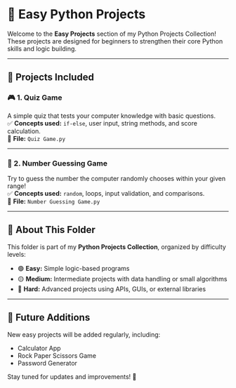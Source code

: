 # 🐍 Easy Python Projects

Welcome to the **Easy Projects** section of my Python Projects Collection!  
These projects are designed for beginners to strengthen their core Python skills and logic building.

---

## 📘 Projects Included

### 🎮 1. Quiz Game
A simple quiz that tests your computer knowledge with basic questions.  
✅ **Concepts used:** `if-else`, user input, string methods, and score calculation.  
📂 **File:** `Quiz Game.py`

---

### 🎯 2. Number Guessing Game
Try to guess the number the computer randomly chooses within your given range!  
✅ **Concepts used:** `random`, loops, input validation, and comparisons.  
📂 **File:** `Number Guessing Game.py`

---

## 🧠 About This Folder
This folder is part of my **Python Projects Collection**, organized by difficulty levels:

- 🟢 **Easy:** Simple logic-based programs  
- 🟡 **Medium:** Intermediate projects with data handling or small algorithms  
- 🔴 **Hard:** Advanced projects using APIs, GUIs, or external libraries  

---

## 🚀 Future Additions
New easy projects will be added regularly, including:
- Calculator App  
- Rock Paper Scissors Game  
- Password Generator  

Stay tuned for updates and improvements! 💪


